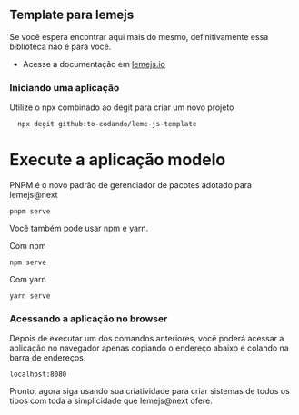 ## Template para lemejs

Se você espera encontrar aqui mais do mesmo, definitivamente essa biblioteca não é para você.

* Acesse a documentação em [lemejs.io](https://to-codando.github.io/leme-js-doc/#/)

### Iniciando uma aplicação

Utilize o npx combinado ao degit para criar um novo projeto 

```
  npx degit github:to-codando/leme-js-template
```

# Execute a aplicação modelo

PNPM é o novo padrão de gerenciador de pacotes adotado para lemejs@next

```
pnpm serve
```

Você também pode usar npm e yarn.

Com npm

```
npm serve
```

Com yarn

```
yarn serve
```

### Acessando a aplicação no browser

Depois de executar um dos comandos anteriores, você poderá acessar a aplicação no navegador
apenas copiando o endereço abaixo e colando na barra de endereços.

```
localhost:8080
```

Pronto, agora siga usando sua criatividade para criar sistemas de todos os tipos com
toda a simplicidade que lemejs@next ofere.
